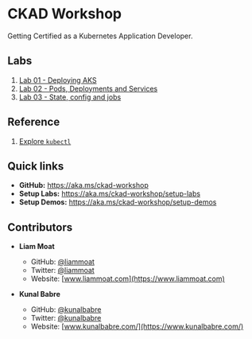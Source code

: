 # CKAD Workshop
Getting Certified as a Kubernetes Application Developer.

## Labs

1. [Lab 01 - Deploying AKS](./labs/01-deploying-aks.md)
2. [Lab 02 - Pods, Deployments and Services](./labs/02-pods-deployments-and-services.md)
3. [Lab 03 - State, config and jobs](./labs/03-state-config-and-jobs.md)

## Reference

1. [Explore ```kubectl```](./reference/explore-kubectl.md)

## Quick links

* **GitHub:** https://aka.ms/ckad-workshop
* **Setup Labs:** https://aka.ms/ckad-workshop/setup-labs
* **Setup Demos:** https://aka.ms/ckad-workshop/setup-demos

## Contributors

* **Liam Moat**

    * GitHub: [@liammoat](https://github.com/liammoat)
    * Twitter: [@liammoat](https://www.twitter.com/liammoat)
    * Website: [www.liammoat.com](https://www.liammoat.com)

* **Kunal Babre**

    * GitHub: [@kunalbabre](https://github.com/kunalbabre)
    * Twitter: [@kunalbabre](https://www.twitter.com/kunalbabre)
    * Website: [www.kunalbabre.com/](https://www.kunalbabre.com/)